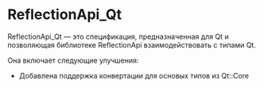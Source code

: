 # ReflectionApi_Qt

ReflectionApi_Qt — это спецификация, предназначенная для Qt и позволяющая библиотеке ReflectionApi взаимодействовать с типами Qt.

Она включает следующие улучшения:
- Добавлена поддержка конвертации для основых типов из Qt::Core